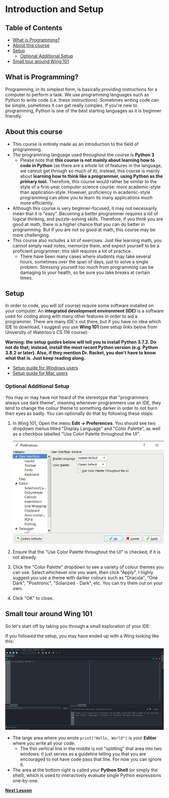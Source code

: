 <h1>Introduction and Setup</h1>

<h2>Table of Contents</h2>

- [What is Programming?](#what-is-programming)
- [About this course](#about-this-course)
- [Setup](#setup)
  - [Optional Additional Setup](#optional-additional-setup)
- [Small tour around Wing 101](#small-tour-around-wing-101)

## What is Programming?

Programming, in its simplest form, is basically providing instructions for a computer to perform a task. We use programming languages such as Python to write code (i.e. these instructions). Sometimes writing code can be simple, sometimes it can get really complex. If you're new to programming, Python is one of the best starting languages as it is beginner friendly.

## About this course 

- This course is entirely made as an introduction to the field of programming.
- The programming language used throughout the course is **Python 3**
  - Please note that **this course is not mainly about learning how to code in Python** (as there are a whole lot of features in the language, we cannot get through so much of it); instead, this course is mainly about **learning how to think like a programmer, using Python as the primary tool.** Therefore, this course would rather be similar to the style of a first-year computer science course: more academic-style than application-style. However, proficiency in academic-style programming can allow you to learn its many applications much more efficiently.
- Although this course is very beginner-focused, it may not necessarily mean that it is "easy". Becoming a better programmer requires a lot of logical thinking, and puzzle-solving skills. Therefore, if you think you are good at math, there is a higher chance that you can do better in programming. But if you are not so good at math, this course may be more challenging.
- This course also includes a lot of exercises. Just like learning math, you cannot simply read notes, memorize them, and expect yourself to be a proficient programmer; this skill requires a lot of practice.
  - There have been many cases where students may take several hours, sometimes over the span of days, just to solve a single problem. Stressing yourself too much from programming can be damaging to your health, so be sure you take breaks at certain times.

## Setup

In order to code, you will (of course) require some software installed on your computer. An **integrated development environment (IDE)** is a software used for coding along with many other features in order to aid a programmer. There are many IDE's out there, but if you have no idea which IDE to download, I suggest you use **Wing 101** (see setup links below from University of Waterloo's CS 116 course):

**Warning: the setup guides below will tell you to install Python 3.7.2. Do not do that; instead, install the most recent Python version (e.g. Python 3.8.2 or later). Also, if they mention Dr. Racket, you don't have to know what that is. Just keep reading along.**

- [Setup guide for Windows users](https://www.student.cs.uwaterloo.ca/~cs116/software_install/win_instr)
- [Setup guide for Mac users](https://www.student.cs.uwaterloo.ca/~cs116/software_install/mac_instr)

### Optional Additional Setup

You may or may have not heard of the stereotype that "programmers always use dark theme", meaning whenever programmers use an IDE, they tend to change the colour theme to something darker in order to not burn their eyes as badly. You can optionally do that by following these steps:
1. In Wing 101, Open the menu **Edit -> Preferences**. You should see two dropdown menus titled "Display Language" and "Color Palette", as well as a checkbox labelled "Use Color Palette throughout the UI".

    ![Preferences menu](preferences-setup.PNG)

2. Ensure that the "Use Color Palette throughout the UI" is checked, if it is not already.
3. Click the "Color Palette" dropdown to see a variety of colour themes you can use. Select whichever one you want, then click "Apply". I highly suggest you use a theme with darker colours such as "Dracula", "One Dark", "Positronic", "Solarized - Dark", etc. You can try them out on your own.
4. Click "OK" to close.

## Small tour around Wing 101

So let's start off by taking you through a small exploration of your IDE:

If you followed the setup, you may have ended up with a Wing looking like this:

![Initial layout](init.PNG)

- The large area where you wrote `print("Hello, World")` is your **Editor** where you write all your code.
  - The thin vertical line in the middle is not "splitting" that area into two windows: it just serves as a guideline telling you that you are encouraged to not have code pass that line. For now you can ignore it.
- The area at the bottom right is called your **Python Shell** (or simply the *shell*), which is used to interactively evaluate single Python expressions one-by-one.


[**Next Lesson**](../01_intro/README.md)
